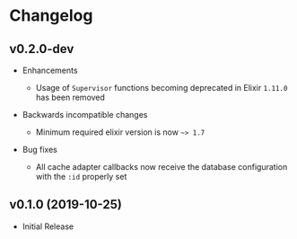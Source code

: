 # Changelog

## v0.2.0-dev

- Enhancements
    - Usage of `Supervisor` functions becoming deprecated in Elixir `1.11.0` has been removed

- Backwards incompatible changes
    - Minimum required elixir version is now `~> 1.7`

- Bug fixes
    - All cache adapter callbacks now receive the database configuration with the `:id` properly set

## v0.1.0 (2019-10-25)

- Initial Release
